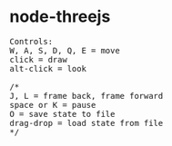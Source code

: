 # node-threejs

<pre>
Controls:
W, A, S, D, Q, E = move
click = draw
alt-click = look

/*
J, L = frame back, frame forward
space or K = pause
O = save state to file
drag-drop = load state from file
*/
</pre>
